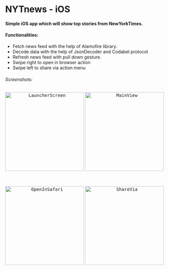 # NYTnews - iOS
#### Simple iOS app which will show top stories from NewYorkTimes.


#### Functionalities:
* Fetch news feed with the help of Alamofire library.
* Decode data with the help of JsonDecoder and Codabel protocol
* Refresh news feed with pull down gesture.
* Swipe right to open in browser action
* Swipe left to share via action menu

###### Screenshots:

<p align="center">
  <kbd><img src="https://drive.google.com/uc?export=view&id=1giknUx-pSTQle_P_JP9yrXHMjHRAZ0Xq" title="LauncherScreen" width="250"></kbd>
  <kbd><img src="https://drive.google.com/uc?export=view&id=1aaQcuoVnnCO2oyBS4PwnxF1FgyIxUz33" title="MainView" width="250">
</p></kbd>

<br>
<p align="center">
  <kbd><img src="https://drive.google.com/uc?export=view&id=1nM_zwukZpqn7QAl74gENdtCilZnrJE5h" title="OpenInSafari" width="250"></kbd>
  <kbd><img src="https://drive.google.com/uc?export=view&id=1bpYgdLxJBJ-1jzgZQiZjexVlb0vbl9ik" title="ShareVia" width="250"></kbd>
</p>
